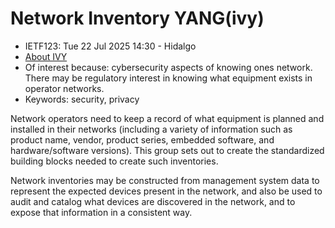 # Network Inventory YANG(ivy)

* <IETFschedule>IETF123: Tue 22 Jul 2025 14:30 - Hidalgo</IETFschedule>
* [About IVY](https://datatracker.ietf.org/group/ivy/about/)
* Of interest because: cybersecurity aspects of knowing ones network. There may be regulatory interest in knowing what equipment exists in operator networks. 
* Keywords: security, privacy


Network operators need to keep a record of what equipment is planned and installed in their networks (including a variety of information such as product name, vendor, product series, embedded software, and hardware/software versions). This group sets out to create the standardized building blocks needed to create such inventories. 

Network inventories may be constructed from management system data to represent the expected devices present in the network, and also be used to audit and catalog what devices are discovered in the network, and to expose that
information in a consistent way.



